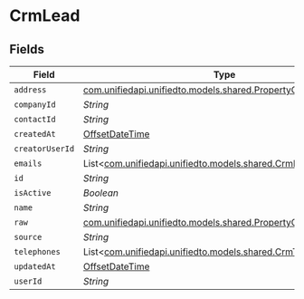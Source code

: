 # CrmLead


## Fields

| Field                                                                                                          | Type                                                                                                           | Required                                                                                                       | Description                                                                                                    |
| -------------------------------------------------------------------------------------------------------------- | -------------------------------------------------------------------------------------------------------------- | -------------------------------------------------------------------------------------------------------------- | -------------------------------------------------------------------------------------------------------------- |
| `address`                                                                                                      | [com.unifiedapi.unifiedto.models.shared.PropertyCrmLeadAddress](../../models/shared/PropertyCrmLeadAddress.md) | :heavy_minus_sign:                                                                                             | N/A                                                                                                            |
| `companyId`                                                                                                    | *String*                                                                                                       | :heavy_minus_sign:                                                                                             | N/A                                                                                                            |
| `contactId`                                                                                                    | *String*                                                                                                       | :heavy_minus_sign:                                                                                             | N/A                                                                                                            |
| `createdAt`                                                                                                    | [OffsetDateTime](https://docs.oracle.com/javase/8/docs/api/java/time/OffsetDateTime.html)                      | :heavy_minus_sign:                                                                                             | N/A                                                                                                            |
| `creatorUserId`                                                                                                | *String*                                                                                                       | :heavy_minus_sign:                                                                                             | N/A                                                                                                            |
| `emails`                                                                                                       | List<[com.unifiedapi.unifiedto.models.shared.CrmEmail](../../models/shared/CrmEmail.md)>                       | :heavy_minus_sign:                                                                                             | N/A                                                                                                            |
| `id`                                                                                                           | *String*                                                                                                       | :heavy_minus_sign:                                                                                             | N/A                                                                                                            |
| `isActive`                                                                                                     | *Boolean*                                                                                                      | :heavy_minus_sign:                                                                                             | N/A                                                                                                            |
| `name`                                                                                                         | *String*                                                                                                       | :heavy_minus_sign:                                                                                             | N/A                                                                                                            |
| `raw`                                                                                                          | [com.unifiedapi.unifiedto.models.shared.PropertyCrmLeadRaw](../../models/shared/PropertyCrmLeadRaw.md)         | :heavy_minus_sign:                                                                                             | N/A                                                                                                            |
| `source`                                                                                                       | *String*                                                                                                       | :heavy_minus_sign:                                                                                             | N/A                                                                                                            |
| `telephones`                                                                                                   | List<[com.unifiedapi.unifiedto.models.shared.CrmTelephone](../../models/shared/CrmTelephone.md)>               | :heavy_minus_sign:                                                                                             | N/A                                                                                                            |
| `updatedAt`                                                                                                    | [OffsetDateTime](https://docs.oracle.com/javase/8/docs/api/java/time/OffsetDateTime.html)                      | :heavy_minus_sign:                                                                                             | N/A                                                                                                            |
| `userId`                                                                                                       | *String*                                                                                                       | :heavy_minus_sign:                                                                                             | N/A                                                                                                            |